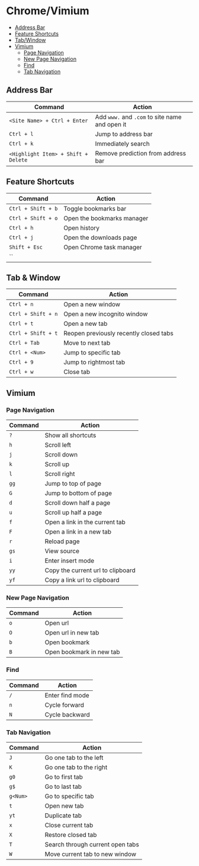 # Chrome/Vimium

- [Address Bar](#address-bar)
- [Feature Shortcuts](#feature-shortcuts)
- [Tab/Window](#tab--window)
- [Vimium](#vimium)
    - [Page Navigation](#page-navigation)
    - [New Page Navigation](#new-page-navigation)
    - [Find](#find)
    - [Tab Navigation](#tab-navigation)

## Address Bar
| Command                       | Action                            |
|-------------------------------|-----------------------------------|
| `<Site Name> + Ctrl + Enter`  | Add `www.` and `.com` to site name and open it    |
| `Ctrl + l`                    | Jump to address bar               |
| `Ctrl + k`                    | Immediately search                | 
| `<Highlight Item> + Shift + Delete` | Remove prediction from address bar  |

## Feature Shortcuts
| Command                   | Action                            |
|---------------------------|-----------------------------------|
| `Ctrl + Shift + b`        | Toggle bookmarks bar              |
| `Ctrl + Shift + o`        | Open the bookmarks manager        | 
| `Ctrl + h`                | Open history                      |
| `Ctrl + j`                | Open the downloads page           |
| `Shift + Esc`             | Open Chrome task manager          |
| ``

## Tab & Window 
| Command                   | Action                            |
|---------------------------|-----------------------------------|
| `Ctrl + n`                | Open a new window                 | 
| `Ctrl + Shift + n`        | Open a new incognito window       |
| `Ctrl + t`                | Open a new tab                    |
| `Ctrl + Shift + t`        | Reopen previously recently closed tabs |
| `Ctrl + Tab`              | Move to next tab                  |
| `Ctrl + <Num>`            | Jump to specific tab              |
| `Ctrl + 9`                | Jump to rightmost tab             |
| `Ctrl + w`                | Close tab                         |

## Vimium

### Page Navigation
| Command               | Action                                        |
|-----------------------|-----------------------------------------------|
| `?`                   | Show all shortcuts                            |
| `h`                   | Scroll left                                   |
| `j`                   | Scroll down                                   |
| `k`                   | Scroll up                                     |
| `l`                   | Scroll right                                  |
| `gg`                  | Jump to top of page                           |
| `G`                   | Jump to bottom of page                        |
| `d`                   | Scroll down half a page                       |
| `u`                   | Scroll up half a page                         |
| `f`                   | Open a link in the current tab                |
| `F`                   | Open a link in a new tab                      |
| `r`                   | Reload page                                   |
| `gs`                  | View source                                   |
| `i`                   | Enter insert mode                             |
| `yy`                  | Copy the current url to clipboard             |
| `yf`                  | Copy a link url to clipboard                  |

### New Page Navigation 
| Command   | Action        |
|-----------|---------------|
| `o`       | Open url      |
| `O`       | Open url in new tab   |
| `b`       | Open bookmark         |
| `B`       | Open bookmark in new tab  |

### Find
| Command   | Action        |
|-----------|---------------|
| `/`       | Enter find mode   |
| `n`       | Cycle forward     |
| `N`       | Cycle backward    | 

### Tab Navigation
| Command       | Action        |
|---------------|---------------|
| `J`           | Go one tab to the left    |
| `K`           | Go one tab to the right   |
| `g0`          | Go to first tab           |
| `g$`          | Go to last tab            | 
| `g<Num>`      | Go to specific tab        | 
| `t`           | Open new tab              |
| `yt`          | Duplicate tab             | 
| `x`           | Close current tab         |
| `X`           | Restore closed tab        |
| `T`           | Search through current open tabs  |
| `W`           | Move current tab to new window    |
